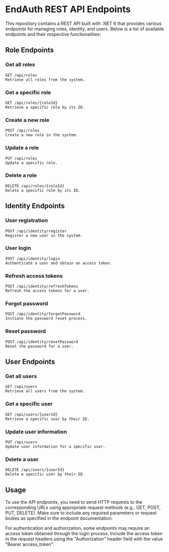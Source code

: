 ﻿# EndAuth REST API Endpoints

This repository contains a REST API built with .NET 6 that provides various endpoints for managing roles, identity, and users. Below is a list of available endpoints and their respective functionalities:

## Role Endpoints
### Get all roles

    GET /api/roles
    Retrieve all roles from the system.

### Get a specific role

    GET /api/roles/{roleId}
    Retrieve a specific role by its ID.

### Create a new role

    POST /api/roles
    Create a new role in the system.

### Update a role

    PUT /api/roles
    Update a specific role.

### Delete a role

    DELETE /api/roles/{roleId}
    Delete a specific role by its ID.

## Identity Endpoints

### User registration

    POST /api/identity/register
    Register a new user in the system.

### User login

    POST /api/identity/login
    Authenticate a user and obtain an access token.

### Refresh access tokens

    POST /api/identity/refreshTokens
    Refresh the access tokens for a user.

### Forgot password

    POST /api/identity/forgotPassword
    Initiate the password reset process.

### Reset password

    POST /api/identity/resetPassword
    Reset the password for a user.

## User Endpoints

### Get all users

    GET /api/users
    Retrieve all users from the system.

### Get a specific user

    GET /api/users/{userId}
    Retrieve a specific user by their ID.

### Update user information

    PUT /api/users
    Update user information for a specific user.

### Delete a user

    DELETE /api/users/{userId}
    Delete a specific user by their ID.

## Usage

To use the API endpoints, you need to send HTTP requests to the corresponding URLs using appropriate request methods (e.g., GET, POST, PUT, DELETE). Make sure to include any required parameters or request bodies as specified in the endpoint documentation.

For authentication and authorization, some endpoints may require an access token obtained through the login process. Include the access token in the request headers using the "Authorization" header field with the value "Bearer access_token".